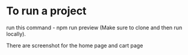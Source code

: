 # To run a project 
run this command - npm run preview (Make sure to clone and then run locally).

There are screenshot for the home page and cart page
